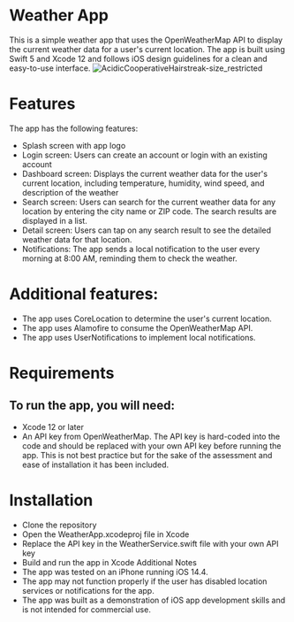 # Weather App
This is a simple weather app that uses the OpenWeatherMap API to display the current weather data for a user's current location. The app is built using Swift 5 and Xcode 12 and follows iOS design guidelines for a clean and easy-to-use interface.
![AcidicCooperativeHairstreak-size_restricted](https://user-images.githubusercontent.com/18224357/221120141-f5b765a1-4495-48ef-b193-06b35681333b.gif)

# Features
The app has the following features:

* Splash screen with app logo
* Login screen: Users can create an account or login with an existing account
* Dashboard screen: Displays the current weather data for the user's current location, including temperature, humidity, wind speed, and description of the weather
* Search screen: Users can search for the current weather data for any location by entering the city name or ZIP code. The search results are displayed in a list.
* Detail screen: Users can tap on any search result to see the detailed weather data for that location.
* Notifications: The app sends a local notification to the user every morning at 8:00 AM, reminding them to check the weather.
# Additional features:

* The app uses CoreLocation to determine the user's current location.
* The app uses Alamofire to consume the OpenWeatherMap API.
* The app uses UserNotifications to implement local notifications.
# Requirements
## To run the app, you will need:

* Xcode 12 or later
* An API key from OpenWeatherMap. The API key is hard-coded into the code and should be replaced with your own API key before running the app. 
This is not best practice but for the sake of the assessment and ease of installation it has been included.
# Installation
* Clone the repository
* Open the WeatherApp.xcodeproj file in Xcode
* Replace the API key in the WeatherService.swift file with your own API key
* Build and run the app in Xcode
Additional Notes
* The app was tested on an iPhone running iOS 14.4.
* The app may not function properly if the user has disabled location services or notifications for the app.
* The app was built as a demonstration of iOS app development skills and is not intended for commercial use.
